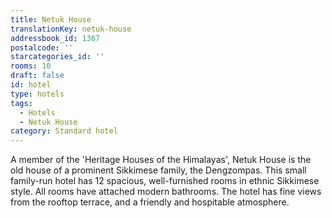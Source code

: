 ```yaml
---
title: Netuk House
translationKey: netuk-house
addressbook_id: 1367
postalcode: ''
starcategories_id: ''
rooms: 10
draft: false
id: hotel
type: hotels
tags:
  - Hotels
  - Netuk House
category: Standard hotel
---
```

A member of the 'Heritage Houses of the Himalayas', Netuk House is the old house of a prominent Sikkimese family, the Dengzompas. This small family-run hotel has 12 spacious, well-furnished rooms in ethnic Sikkimese style. All rooms have attached modern bathrooms. The hotel has fine views from the rooftop terrace, and a friendly and hospitable atmosphere.